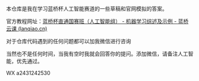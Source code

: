 本仓库是我在学习蓝桥杯人工智能赛道的一些草稿和官网模拟的答案。

官方教程网址：[蓝桥杯直通国赛班（人工智能组） - 机器学习综述及示例 - 蓝桥云课 (lanqiao.cn)](https://www.lanqiao.cn/courses/29224/learning/)

对于仓库代码遇到的任何问题都可以加我微信进行咨询

当然也不是任何时间，当我有空时我就会回答你的提问。添加微信，请备注人工智能，优先通过。

WX a2431242530